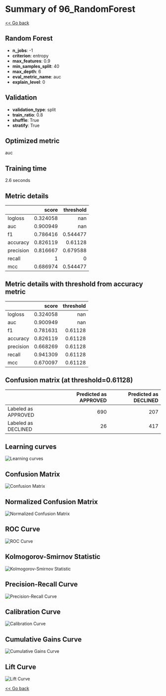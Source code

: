# Summary of 96_RandomForest

[<< Go back](../README.md)


## Random Forest
- **n_jobs**: -1
- **criterion**: entropy
- **max_features**: 0.9
- **min_samples_split**: 40
- **max_depth**: 6
- **eval_metric_name**: auc
- **explain_level**: 0

## Validation
 - **validation_type**: split
 - **train_ratio**: 0.8
 - **shuffle**: True
 - **stratify**: True

## Optimized metric
auc

## Training time

2.6 seconds

## Metric details
|           |    score |   threshold |
|:----------|---------:|------------:|
| logloss   | 0.324058 |  nan        |
| auc       | 0.900949 |  nan        |
| f1        | 0.786416 |    0.544477 |
| accuracy  | 0.826119 |    0.61128  |
| precision | 0.816667 |    0.679588 |
| recall    | 1        |    0        |
| mcc       | 0.686974 |    0.544477 |


## Metric details with threshold from accuracy metric
|           |    score |   threshold |
|:----------|---------:|------------:|
| logloss   | 0.324058 |   nan       |
| auc       | 0.900949 |   nan       |
| f1        | 0.781631 |     0.61128 |
| accuracy  | 0.826119 |     0.61128 |
| precision | 0.668269 |     0.61128 |
| recall    | 0.941309 |     0.61128 |
| mcc       | 0.670097 |     0.61128 |


## Confusion matrix (at threshold=0.61128)
|                     |   Predicted as APPROVED |   Predicted as DECLINED |
|:--------------------|------------------------:|------------------------:|
| Labeled as APPROVED |                     690 |                     207 |
| Labeled as DECLINED |                      26 |                     417 |

## Learning curves
![Learning curves](learning_curves.png)
## Confusion Matrix

![Confusion Matrix](confusion_matrix.png)


## Normalized Confusion Matrix

![Normalized Confusion Matrix](confusion_matrix_normalized.png)


## ROC Curve

![ROC Curve](roc_curve.png)


## Kolmogorov-Smirnov Statistic

![Kolmogorov-Smirnov Statistic](ks_statistic.png)


## Precision-Recall Curve

![Precision-Recall Curve](precision_recall_curve.png)


## Calibration Curve

![Calibration Curve](calibration_curve_curve.png)


## Cumulative Gains Curve

![Cumulative Gains Curve](cumulative_gains_curve.png)


## Lift Curve

![Lift Curve](lift_curve.png)



[<< Go back](../README.md)
